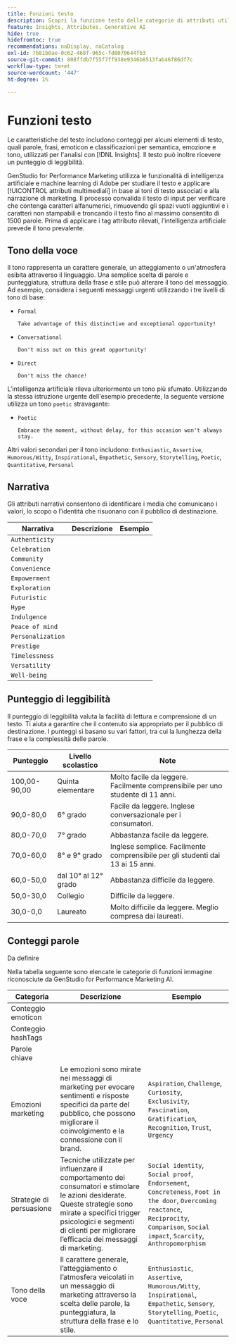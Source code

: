 ```yaml
---
title: Funzioni testo
description: Scopri la funzione testo delle categorie di attributi utilizzate in GenStudio for Performance Marketing.
feature: Insights, Attributes, Generative AI
hide: true
hidefromtoc: true
recommendations: noDisplay, noCatalog
exl-id: 7b81b0ae-0c62-468f-965c-fd8070644fb3
source-git-commit: 808ffdb7f55f7ff938e9346b8513fab46f86df7c
workflow-type: tm+mt
source-wordcount: '447'
ht-degree: 1%

---
```


# Funzioni testo

Le caratteristiche del testo includono conteggi per alcuni elementi di testo, quali parole, frasi, emoticon e classificazioni per semantica, emozione e tono, utilizzati per l&#39;analisi con [!DNL Insights]. Il testo può inoltre ricevere un punteggio di leggibilità.

GenStudio for Performance Marketing utilizza le funzionalità di intelligenza artificiale e machine learning di Adobe per studiare il testo e applicare [!UICONTROL attributi multimediali] in base ai toni di testo associati e alla narrazione di marketing. Il processo convalida il testo di input per verificare che contenga caratteri alfanumerici, rimuovendo gli spazi vuoti aggiuntivi e i caratteri non stampabili e troncando il testo fino al massimo consentito di 1500 parole. Prima di applicare i tag attributo rilevati, l’intelligenza artificiale prevede il tono prevalente.

## Tono della voce

Il tono rappresenta un carattere generale, un atteggiamento o un&#39;atmosfera esibita attraverso il linguaggio. Una semplice scelta di parole e punteggiatura, struttura della frase e stile può alterare il tono del messaggio. Ad esempio, considera i seguenti messaggi urgenti utilizzando i tre livelli di tono di base:

- `Formal`

  ```
  Take advantage of this distinctive and exceptional opportunity!
  ```

- `Conversational`

  ```
  Don't miss out on this great opportunity!
  ```

- `Direct`

  ```
  Don't miss the chance!
  ```

L’intelligenza artificiale rileva ulteriormente un tono più sfumato. Utilizzando la stessa istruzione urgente dell&#39;esempio precedente, la seguente versione utilizza un tono `poetic` stravagante:

- `Poetic`

  ```
  Embrace the moment, without delay, for this occasion won't always stay.
  ```

Altri valori secondari per il tono includono: `Enthusiastic`, `Assertive`, `Humorous/Witty`, `Inspirational`, `Empathetic`, `Sensory`, `Storytelling`, `Poetic`, `Quantitative`, `Personal`

## Narrativa

Gli attributi narrativi consentono di identificare i media che comunicano i valori, lo scopo o l’identità che risuonano con il pubblico di destinazione.

| Narrativa | Descrizione | Esempio |
| ----------------- | ----------- | ------- |
| `Authenticity` |             |         |
| `Celebration` |             |         |
| `Community` |             |         |
| `Convenience` |             |         |
| `Empowerment` |             |         |
| `Exploration` |             |         |
| `Futuristic` |             |         |
| `Hype` |             |         |
| `Indulgence` |             |         |
| `Peace of mind` |             |         |
| `Personalization` |             |         |
| `Prestige` |             |         |
| `Timelessness` |             |         |
| `Versatility` |             |         |
| `Well-being` |             |         |

## Punteggio di leggibilità

Il punteggio di leggibilità valuta la facilità di lettura e comprensione di un testo. Ti aiuta a garantire che il contenuto sia appropriato per il pubblico di destinazione. I punteggi si basano su vari fattori, tra cui la lunghezza della frase e la complessità delle parole.

| Punteggio | Livello scolastico | Note |
| ----------- | ------------------ | ------------------------------------------------------------------------- |
| 100,00-90,00 | Quinta elementare | Molto facile da leggere. Facilmente comprensibile per uno studente di 11 anni. |
| 90,0-80,0 | 6° grado | Facile da leggere. Inglese conversazionale per i consumatori. |
| 80,0-70,0 | 7° grado | Abbastanza facile da leggere. |
| 70,0-60,0 | 8° e 9° grado | Inglese semplice. Facilmente comprensibile per gli studenti dai 13 ai 15 anni. |
| 60,0-50,0 | dal 10° al 12° grado | Abbastanza difficile da leggere. |
| 50,0-30,0 | Collegio | Difficile da leggere. |
| 30,0-0,0 | Laureato | Molto difficile da leggere. Meglio compresa dai laureati. |

## Conteggi parole

Da definire

Nella tabella seguente sono elencate le categorie di funzioni immagine riconosciute da GenStudio for Performance Marketing AI.

| Categoria | Descrizione | Esempio |
| -------------------- | ------------- | --------------------- |
| Conteggio emoticon |             |        |
| Conteggio hashTags |             |        |
| Parole chiave |             |        |
| Emozioni marketing | Le emozioni sono mirate nei messaggi di marketing per evocare sentimenti e risposte specifici da parte del pubblico, che possono migliorare il coinvolgimento e la connessione con il brand. | `Aspiration`, `Challenge`, `Curiosity`, `Exclusivity`, `Fascination`, `Gratification`, `Recognition`, `Trust`, `Urgency` |
| Strategie di persuasione | Tecniche utilizzate per influenzare il comportamento dei consumatori e stimolare le azioni desiderate. Queste strategie sono mirate a specifici trigger psicologici e segmenti di clienti per migliorare l’efficacia dei messaggi di marketing. | `Social identity`, `Social proof`, `Endorsement`, `Concreteness`, `Foot in the door`, `Overcoming reactance`, `Reciprocity`, `Comparison`, `Social impact`, `Scarcity`, `Anthropomorphism` |
| Tono della voce | Il carattere generale, l’atteggiamento o l’atmosfera veicolati in un messaggio di marketing attraverso la scelta delle parole, la punteggiatura, la struttura della frase e lo stile. | `Enthusiastic`, `Assertive`, `Humorous/Witty`, `Inspirational`, `Empathetic`, `Sensory`, `Storytelling`, `Poetic`, `Quantitative`, `Personal` |
